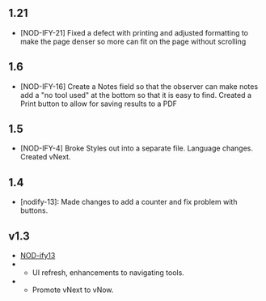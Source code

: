 ## 1.21
* [NOD-IFY-21] Fixed a defect with printing and adjusted formatting to make the page denser so more can fit on the page without scrolling

## 1.6
* [NOD-IFY-16] Create a Notes field so that the observer can make notes add a "no tool used" at the bottom so that it is easy to find. Created a Print button to allow for saving results to a PDF

## 1.5
* [NOD-IFY-4] Broke Styles out into a separate file. Language changes. Created vNext.

## 1.4
* [nodify-13]: Made changes to add a counter and fix problem with buttons. 

## v1.3
* [NOD-ify13](https://github.com/your-repository/your-project/commit/commit-id) 
* * UI refresh, enhancements to navigating tools.
* * Promote vNext to vNow. 